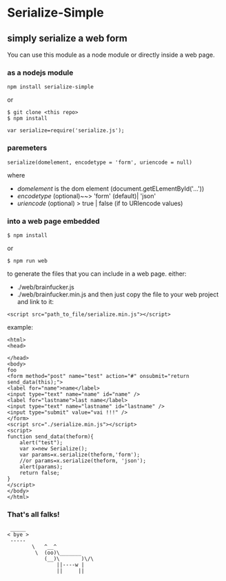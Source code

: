 # Serialize-Simple
## simply serialize a web form

You can use this module as a node module or directly inside a web page.

### as a nodejs module 
```
npm install serialize-simple
```
or
```
$ git clone <this repo>
$ npm install
```
```
var serialize=require('serialize.js');
```

### paremeters
```
serialize(domelement, encodetype = 'form', uriencode = null)
```
where
- *domelement* is the dom element (document.getELementById('...'))
- *encodetype* (optional)~~> 'form' (default)| 'json'
- *uriencode* (optional) > true | false (if to URIencode values)

### into a web page embedded
```
$ npm install
```
or
```
$ npm run web
```
to generate the files that you can include in a web page. either:

- ./web/brainfucker.js
- ./web/brainfucker.min.js
and then just copy the file to your web project and link to it:
```
<script src="path_to_file/serialize.min.js"></script>
```
example:

```
<html>
<head>

</head>
<body>
foo
<form method="post" name="test" action="#" onsubmit="return send_data(this);">
<label for="name">name</label>
<input type="text" name="name" id="name" />
<label for="lastname">last name</label>
<input type="text" name="lastname" id="lastname" />
<input type="submit" value="vai !!!" />
</form>
<script src="./serialize.min.js"></script>
<script>
function send_data(theform){
	alert("test");
	var x=new Serialize();
	var params=x.serialize(theform,'form');
	//or params=x.serialize(theform, 'json');
	alert(params);
	return false;
}
</script>
</body>
</html>

```

### That's all falks!
```
 _____
< bye >
 -----
        \   ^__^
         \  (oo)\_______
            (__)\       )\/\
                ||----w |
                ||     ||

```

